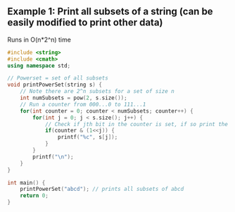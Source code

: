 ## Example 1: Print all subsets of a string (can be easily modified to print other data)
Runs in O(n*2^n) time

```cpp
#include <string>
#include <cmath>
using namespace std;

// Powerset = set of all subsets
void printPowerSet(string s) {
    // Note there are 2^n subsets for a set of size n
    int numSubsets = pow(2, s.size());
    // Run a counter from 000...0 to 111...1
    for(int counter = 0; counter < numSubsets; counter++) {
        for(int j = 0; j < s.size(); j++) {
            // Check if jth bit in the counter is set, if so print the corresponding char
            if(counter & (1<<j)) {
                printf("%c", s[j]);
            }
        }
        printf("\n");
    }
}

int main() {
    printPowerSet("abcd"); // prints all subsets of abcd
    return 0;
}
```
